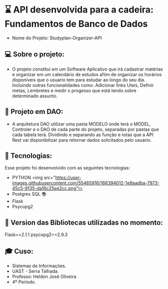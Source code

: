 # ⌛ API desenvolvida para a cadeira: Fundamentos de Banco de Dados

- Nome do Projeto: Studyplan-Organizer-API

## 💻 Sobre o projeto:
- O projeto constitui em um Software Aplicativo que irá cadastrar matérias e organizar em um calendário de estudos afiim de organizar os horários disponíveis que o usuario tem para estudar ao longo do seu dia. Incluindo outras funcionalidades como: Adicionar links Uteis, Definir metas, Lembretes e medir o progesso que está tendo sobre determinado assunto.

## 💭 Projeto em DAO:
 - A arquitetura DAO utilizar uma pasta MODELO onde terá o MODEL, Controler e o DAO de cada parte do projeto, separadas por pastas que cada tabela terá.
 Dividindo e separando as função e rotas que a API Rest vai disponibilizar para retornar dados solicitados pelo usuario.

## 🚀 Tecnologias:
Esse projeto foi desenvolvido com as seguintes tecnologias:
 - PYTHON <img src="https://user-images.githubusercontent.com/55465916/166394012-1e8aadba-7973-45c5-9135-da16c25ee2cc.png")>
 - Postgres SQL 📚
 - Flask
 - Psycopg2

## 🎯 Version das Bibliotecas utilizadas no momento:
Flask==2.1.1
psycopg2==2.9.3

## 🎓 Cuso:
 - Sistemas de Informações.
 - UAST - Serra Talhada.
 - Professo: Heldon José Oliveira
 - 4º Período.
